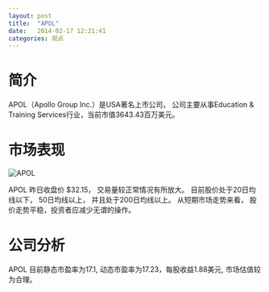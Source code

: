 ```yaml
---
layout: post
title:  "APOL"
date:   2014-02-17 12:21:41
categories: 观点
---
```


# 简介
APOL（Apollo Group Inc.）是USA著名上市公司，
公司主要从事Education & Training Services行业，当前市值3643.43百万美元。

# 市场表现

![APOL](http://finviz.com/chart.ashx?t=APOL&ty=c&ta=1&p=d&s=l)

APOL 昨日收盘价 $32.15，
交易量较正常情况有所放大。
目前股价处于20日均线以下，
50日均线以上，
并且处于200日均线以上。
从短期市场走势来看，
股价走势平稳，投资者应减少无谓的操作。

# 公司分析
APOL 目前静态市盈率为17.1, 动态市盈率为17.23，每股收益1.88美元,
市场估值较为合理。
